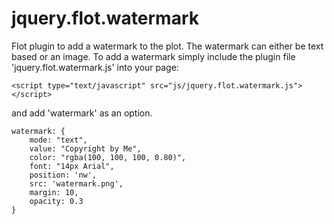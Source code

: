 jquery.flot.watermark
=====================

Flot plugin to add a watermark to the plot. The watermark can either be text based or an image. To add a watermark simply include the plugin file 'jquery.flot.watermark.js' into your page:

	<script type="text/javascript" src="js/jquery.flot.watermark.js"></script>

and add 'watermark' as an option. 

	watermark: {
		mode: "text",
		value: "Copyright by Me",
		color: "rgba(100, 100, 100, 0.80)",
		font: "14px Arial",
		position: 'nw',
		src: 'watermark.png',
		margin: 10,
		opacity: 0.3
	}


